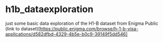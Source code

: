 # h1b_dataexploration

just some basic data exploration of the H1-B dataset from Enigma Public (link to dataset)[https://public.enigma.com/browse/h-1-b-visa-applications/d582dfbd-4329-4b5e-b0c9-39149f5dd546]
